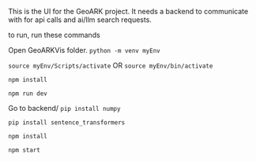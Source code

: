 This is the UI for the GeoARK project. It needs a backend to communicate with for api calls and ai/llm search requests.

to run, run these commands

Open GeoARKVis folder.
`python -m venv myEnv`

`source myEnv/Scripts/activate` OR `source myEnv/bin/activate`

`npm install`

`npm run dev`

Go to backend/
`pip install numpy`

`pip install sentence_transformers`

`npm install`

`npm start`



